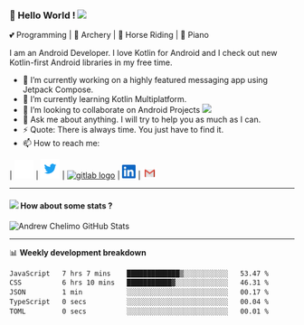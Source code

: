 ### 👋 Hello World !  <img src="https://github.com/TheDudeThatCode/TheDudeThatCode/blob/master/Assets/Earth.gif" width="24px">
  
💕 Programming | 💪 Archery | 🐴 Horse Riding | 🎹 Piano
  
I am an Android Developer. I love Kotlin for Android and I check out new Kotlin-first Android libraries in my free time.

- 🔭 I’m currently working on a highly featured messaging app using Jetpack Compose.
- 🌱 I’m currently learning Kotlin Multiplatform.
- 👯 I’m looking to collaborate on Android Projects <img src="https://media.giphy.com/media/WUlplcMpOCEmTGBtBW/giphy.gif" width="30">
- 💬 Ask me about anything. I will try to help you as much as I can.
- ⚡ Quote: There is always time. You just have to find it.
- 📫 How to reach me:

| [<img src="https://raw.githubusercontent.com/Delta456/Delta456/master/img/github.png" alt="github logo" width="34">](https://github.com/DaChelimo) | [<img src="https://raw.githubusercontent.com/Delta456/Delta456/master/img/twitter.png" alt="twitter logo" width="34">](https://twitter.com/DaChelimo) |  [<img src="https://raw.githubusercontent.com/Delta456/Delta456/master/img/gitlab.png" alt="gitlab logo" width="24">](https://gitlab.com/DaChelimo) |  [<img src="https://github.com/Amchuz/Amchuz/blob/master/linkedin.jpeg" alt="linkedin logo" width="24">](https://www.linkedin.com/in/andrew-chelimo-63ba441b6/) |  [<img src="https://github.com/Amchuz/Amchuz/blob/master/gmail.jpeg" alt="gmail logo" width="24">](andrewchelimo2000@gmail.com)

----

#### <img src="https://media.giphy.com/media/VgCDAzcKvsR6OM0uWg/giphy.gif" width="70"> How about some stats ?
![Andrew Chelimo GitHub Stats](https://github-readme-stats.vercel.app/api?username=DaChelimo&show_icons=true&hide_border=true&&count_private=true&include_all_commits=true)

-------

📊 **Weekly development breakdown**
<!--START_SECTION:waka-->

```txt
JavaScript   7 hrs 7 mins    █████████████▒░░░░░░░░░░░   53.47 %
CSS          6 hrs 10 mins   ███████████▓░░░░░░░░░░░░░   46.31 %
JSON         1 min           ░░░░░░░░░░░░░░░░░░░░░░░░░   00.17 %
TypeScript   0 secs          ░░░░░░░░░░░░░░░░░░░░░░░░░   00.04 %
TOML         0 secs          ░░░░░░░░░░░░░░░░░░░░░░░░░   00.01 %
```

<!--END_SECTION:waka-->
